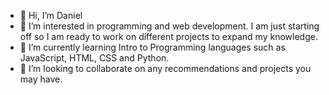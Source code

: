 - 👋 Hi, I’m Daniel
- 👀 I’m interested in programming and web development. I am just starting off so I am ready to work on different projects to expand my knowledge.
- 🌱 I’m currently learning Intro to Programming languages such as JavaScript, HTML, CSS and Python.
- 💞️ I’m looking to collaborate on any recommendations and projects you may have.

<!---
danrc21/danrc21 is a ✨ special ✨ repository because its `README.md` (this file) appears on your GitHub profile.
You can click the Preview link to take a look at your changes.
--->
